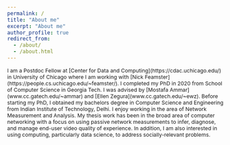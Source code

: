```yaml
---
permalink: /
title: "About me"
excerpt: "About me"
author_profile: true
redirect_from: 
  - /about/
  - /about.html
---
```

<span style="font-size: 0.875em">
I am a Postdoc Fellow at [Center for Data and Computing](https://cdac.uchicago.edu/) in University of Chicago where I am working with [Nick Feamster](https://people.cs.uchicago.edu/~feamster/). I completed my PhD in 2020 from School of Computer Science in Georgia Tech. I was advised by [Mostafa Ammar](www.cc.gatech.edu/~ammar) and [Ellen Zegura](www.cc.gatech.edu/~ewz). Before starting my PhD, I obtained my bachelors degree in Computer Science and Engineering from Indian Institute of Technology, Delhi. </span>


<span style="font-size: 0.875em">
I enjoy working in the area of Network Measurement and Analysis. My thesis work has been in the broad area of computer networking with a focus on using passive network measurements to infer, diagnose, and manage end-user video quality of experience. In addition, I am also interested in using computing, particularly data science, to address socially-relevant problems. </span>
